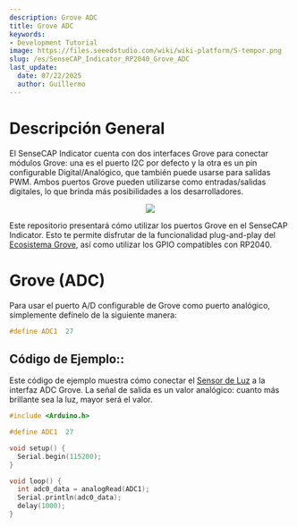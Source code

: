```yaml
---
description: Grove ADC
title: Grove ADC
keywords:
- Development Tutorial
image: https://files.seeedstudio.com/wiki/wiki-platform/S-tempor.png
slug: /es/SenseCAP_Indicator_RP2040_Grove_ADC
last_update:
  date: 07/22/2025
  author: Guillermo
---
```

# **Descripción General**

El SenseCAP Indicator cuenta con dos interfaces Grove para conectar módulos Grove: una es el puerto I2C por defecto y la otra es un pin configurable Digital/Analógico, que también puede usarse para salidas PWM. Ambos puertos Grove pueden utilizarse como entradas/salidas digitales, lo que brinda más posibilidades a los desarrolladores.

<div align="center"><img width={800} src="https://files.seeedstudio.com/wiki/SenseCAP/SenseCAP_Indicator/new-grove.png"/></div>

Este repositorio presentará cómo utilizar los puertos Grove en el SenseCAP Indicator. Esto te permite disfrutar de la funcionalidad plug-and-play del [Ecosistema Grove](https://www.seeedstudio.com/category/Grove-c-1003.html), así como utilizar los GPIO compatibles con RP2040.

# **Grove (ADC)**

Para usar el puerto A/D configurable de Grove como puerto analógico, simplemente defínelo de la siguiente manera:

```cpp
#define ADC1  27
```

## **Código de Ejemplo:**:

Este código de ejemplo muestra cómo conectar el [Sensor de Luz](/Grove-Light_Sensor) a la interfaz ADC Grove. La señal de salida es un valor analógico: cuanto más brillante sea la luz, mayor será el valor.

```cpp
#include <Arduino.h>

#define ADC1  27

void setup() {
  Serial.begin(115200);
}

void loop() {
  int adc0_data = analogRead(ADC1);
  Serial.println(adc0_data);
  delay(1000);
}
```